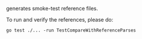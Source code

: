 generates smoke-test reference files.

To run and verify the references, please do:

    go test ./... -run TestCompareWithReferenceParses
